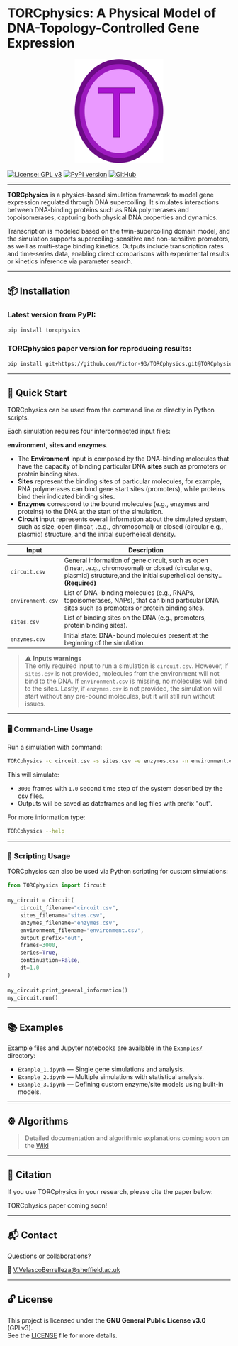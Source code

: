 # TORCphysics: A Physical Model of DNA-Topology-Controlled Gene Expression

<p align="center">
  <img src="TORCphysics/logo.svg" alt="TORCphysics Logo" width="200"/>
</p>

[![License: GPL v3](https://img.shields.io/badge/License-GPLv3-blue.svg)](https://www.gnu.org/licenses/gpl-3.0)
[![PyPI version](https://badge.fury.io/py/torcphysics.svg)](https://pypi.org/project/torcphysics/)
[![GitHub](https://img.shields.io/badge/Source-GitHub-black?logo=github)](https://github.com/Victor-93/TORCphysics)

---

**TORCphysics** is a physics-based simulation framework to model gene expression regulated through 
DNA supercoiling. It simulates interactions between DNA-binding proteins such as RNA polymerases and 
topoisomerases, capturing both physical DNA properties and dynamics. 

Transcription is modeled based on the twin-supercoiling domain model, and the simulation supports 
supercoiling-sensitive and non-sensitive promoters, as well as multi-stage binding kinetics. 
Outputs include transcription rates and time-series data, enabling direct comparisons with experimental 
results or kinetics inference via parameter search.

---

## 📦 Installation

### Latest version from PyPI:
```bash
pip install torcphysics
```

### TORCphysics paper version for reproducing results:
```bash
pip install git+https://github.com/Victor-93/TORCphysics.git@TORCphysics_paper
```

---

## 🚀 Quick Start

TORCphysics can be used from the command line or directly in Python scripts.

Each simulation requires four interconnected input files:

**environment, sites and enzymes**.
* The **Environment** input is composed by the DNA-binding molecules that have the capacity of binding
particular DNA **sites** such as promoters or protein binding sites.
* **Sites** represent the binding sites of particular molecules, for example, RNA polymerases can bind
gene start sites (promoters), while proteins bind their indicated binding sites.
* **Enzymes** correspond to the bound molecules (e.g., enzymes and proteins) to the DNA at
the start of the simulation.
* **Circuit**  input represents overall information about the simulated system, such as
size, open (linear, .e.g., chromosomal) or closed (circular e.g., plasmid)  structure,
and the initial superhelical density.


| Input                 | Description                                                                                                                                                                        |
|-----------------------|------------------------------------------------------------------------------------------------------------------------------------------------------------------------------------|
| `circuit.csv`         | General information of gene circuit, such as open (linear, .e.g., chromosomal) or closed (circular e.g., plasmid)  structure,and the initial superhelical density.. **(Required)** |
| `environment.csv`     | List of DNA-binding molecules (e.g., RNAPs, topoisomerases, NAPs), that can bind particular DNA sites such as promoters or protein binding sites.                                  |
| `sites.csv`           | List of binding sites on the DNA (e.g., promoters, protein binding sites).                                                                                                         |
| `enzymes.csv`         | Initial state: DNA-bound molecules present at the beginning of the simulation.                                                                                                     |

> **⚠️ Inputs warnings**  
> The only required input to run a simulation is `circuit.csv`. 
> However, if `sites.csv` is not provided, molecules from the environment will not bind to the DNA. 
> If `environment.csv` is missing, no molecules will bind to the sites. 
> Lastly, if `enzymes.csv` is not provided, the simulation will start without any pre-bound molecules, 
> but it will still run without issues.

---

### 🖥️ Command-Line Usage

Run a simulation with command:

```bash
TORCphysics -c circuit.csv -s sites.csv -e enzymes.csv -n environment.csv -o out -f 3000 -t 1.0 -r
```

This will simulate:
- `3000` frames with `1.0` second time step of the system described by the csv files.
- Outputs will be saved as dataframes and log files with prefix "out".

For more information type:

```bash
TORCphysics --help
```

---

### 🐍 Scripting Usage

TORCphysics can also be used via Python scripting for custom simulations:

```python
from TORCphysics import Circuit

my_circuit = Circuit(
    circuit_filename="circuit.csv",
    sites_filename="sites.csv",
    enzymes_filename="enzymes.csv",
    environment_filename="environment.csv",
    output_prefix="out",
    frames=3000,
    series=True,
    continuation=False,
    dt=1.0
)

my_circuit.print_general_information()
my_circuit.run()
```

---

## 📚 Examples

Example files and Jupyter notebooks are available in the [`Examples/`](TORCphysics/Examples/) directory:

- `Example_1.ipynb` — Single gene simulations and analysis.
- `Example_2.ipynb` — Multiple simulations with statistical analysis.
- `Example_3.ipynb` — Defining custom enzyme/site models using built-in models.

---

## ⚙️ Algorithms

> Detailed documentation and algorithmic explanations coming soon on the [Wiki](https://github.com/Victor-93/TORCphysics/wiki)

---

## 📖 Citation

If you use TORCphysics in your research, please cite the paper below:

TORCphysics paper coming soon!

---

## 📬 Contact

Questions or collaborations?

📧 V.VelascoBerrelleza@sheffield.ac.uk

---

## 🔓 License

This project is licensed under the **GNU General Public License v3.0** (GPLv3).  
See the [LICENSE](./LICENSE) file for more details.
```
